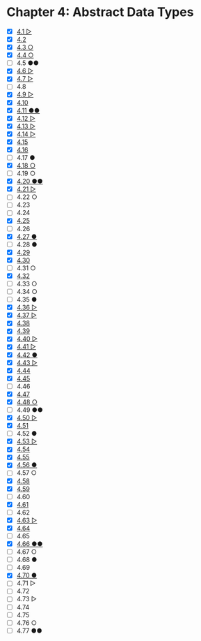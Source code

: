 # Chapter 4: Abstract Data Types

- [x] [4.1 ▷](./ex.4.1.cpp)
- [x] [4.2](./ex.4.2.cpp)
- [x] [4.3 ○](./ex.4.3.cpp)
- [x] [4.4 ○](./ex.4.4.cpp)
- [ ] 4.5 ●●
- [x] [4.6 ▷](./ex.4.6.cpp)
- [x] [4.7 ▷](./ex.4.7.cpp)
- [ ] 4.8
- [x] [4.9 ▷](./ex.4.9.md)
- [x] [4.10](./ex.4.10.md)
- [x] [4.11 ●●](./ex.4.11.cpp)
- [x] [4.12 ▷](./ex.4.12.md)
- [x] [4.13 ▷](./ex.4.13.md)
- [x] [4.14 ▷](./ex.4.14.cpp)
- [x] [4.15](./ex.4.15.cpp)
- [x] [4.16](./ex.4.16.md)
- [ ] 4.17 ●
- [x] [4.18 ○](./ex.4.18.cpp)
- [ ] 4.19 ○
- [x] [4.20 ●●](./ex.4.20.cpp)
- [x] [4.21 ▷](./ex.4.21.md)
- [ ] 4.22 ○
- [ ] 4.23
- [ ] 4.24
- [x] [4.25](./ex.4.25.cpp)
- [ ] 4.26
- [x] [4.27 ●](./ex.4.27.cpp)
- [ ] 4.28 ●
- [x] [4.29](./ex.4.29.h)
- [x] [4.30](./ex.4.30.h)
- [ ] 4.31 ○
- [x] [4.32](./ex.4.32.h)
- [ ] 4.33 ○
- [ ] 4.34 ○
- [ ] 4.35 ●
- [x] [4.36 ▷](./ex.4.36.md)
- [x] [4.37 ▷](./ex.4.37.md)
- [x] [4.38](./ex.4.38.cpp)
- [x] [4.39](./ex.4.39.cpp)
- [x] [4.40 ▷](./ex.4.40.md)
- [x] [4.41 ▷](./ex.4.41.md)
- [x] [4.42 ●](./ex.4.42.cpp)
- [x] [4.43 ▷](./ex.4.43.h)
- [x] [4.44](./ex.4.44.cpp)
- [x] [4.45](./ex.4.45.cpp)
- [ ] 4.46
- [x] [4.47](./ex.4.47.cpp)
- [x] [4.48 ○](./ex.4.48.cpp)
- [ ] 4.49 ●●
- [x] [4.50 ▷](./ex.4.50.cpp)
- [x] [4.51](./ex.4.51.cpp)
- [ ] 4.52 ●
- [x] [4.53 ▷](./ex.4.53.md)
- [x] [4.54](./ex.4.54.cpp)
- [x] [4.55](./ex.4.55.cpp)
- [x] [4.56 ●](./ex.4.56.cpp)
- [ ] 4.57 ○
- [x] [4.58](./ex.4.58.cpp)
- [x] [4.59](./ex.4.59.cpp)
- [ ] 4.60
- [x] [4.61](./ex.4.61.cpp)
- [ ] 4.62
- [x] [4.63 ▷](./ex.4.63.cpp)
- [x] [4.64](./ex.4.64.cpp)
- [ ] 4.65
- [x] [4.66 ●●](./ex.4.66.md)
- [ ] 4.67 ○
- [ ] 4.68 ●
- [ ] 4.69
- [x] [4.70 ●](./ex.4.70.cpp)
- [ ] 4.71 ▷
- [ ] 4.72
- [ ] 4.73 ▷
- [ ] 4.74
- [ ] 4.75
- [ ] 4.76 ○
- [ ] 4.77 ●●
